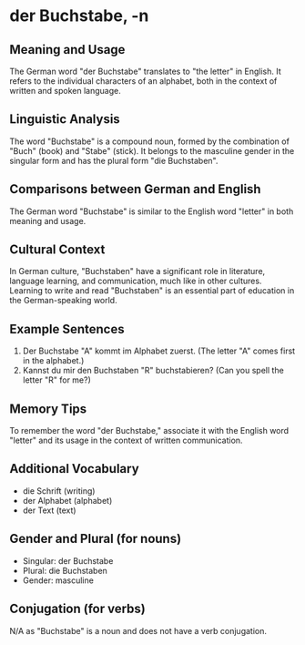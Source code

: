 # der Buchstabe, -n
## Meaning and Usage
The German word "der Buchstabe" translates to "the letter" in English. It refers to the individual characters of an alphabet, both in the context of written and spoken language.

## Linguistic Analysis
The word "Buchstabe" is a compound noun, formed by the combination of "Buch" (book) and "Stabe" (stick). It belongs to the masculine gender in the singular form and has the plural form "die Buchstaben".

## Comparisons between German and English
The German word "Buchstabe" is similar to the English word "letter" in both meaning and usage.

## Cultural Context
In German culture, "Buchstaben" have a significant role in literature, language learning, and communication, much like in other cultures. Learning to write and read "Buchstaben" is an essential part of education in the German-speaking world.

## Example Sentences
1. Der Buchstabe "A" kommt im Alphabet zuerst. (The letter "A" comes first in the alphabet.)
2. Kannst du mir den Buchstaben "R" buchstabieren? (Can you spell the letter "R" for me?)

## Memory Tips
To remember the word "der Buchstabe," associate it with the English word "letter" and its usage in the context of written communication.

## Additional Vocabulary
- die Schrift (writing)
- der Alphabet (alphabet)
- der Text (text)

## Gender and Plural (for nouns)
- Singular: der Buchstabe
- Plural: die Buchstaben
- Gender: masculine

## Conjugation (for verbs)
N/A as "Buchstabe" is a noun and does not have a verb conjugation.